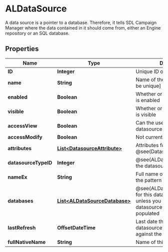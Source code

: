 

# ALDataSource

A data source is a pointer to a database. Therefore, it tells SDL Campaign Manager where the data contained in it should come from, either an Engine repository or an SQL database.

## Properties

| Name | Type | Description | Notes |
|------------ | ------------- | ------------- | -------------|
|**ID** | **Integer** | Unique ID of the datasource |  [optional] |
|**name** | **String** | Name of the datasource [must be unique] |  [optional] |
|**enabled** | **Boolean** | Whether or not this datasource is enabled |  [optional] |
|**visible** | **Boolean** | Whether or not this datasource is visible |  [optional] |
|**accessView** | **Boolean** | Can the user view this datasource |  [optional] |
|**accessModify** | **Boolean** | Not currently used |  [optional] |
|**attributes** | [**List&lt;DatasourceAttribute&gt;**](DatasourceAttribute.md) | Attributes for this datasource.  @see(DatasourceAttribute) |  [optional] |
|**datasourceTypeID** | **Integer** | @see(ALDataSourceType) of the datasource |  [optional] |
|**nameEx** | **String** | Full name of this datasource, in the pattern (datasource) |  [optional] |
|**databases** | [**List&lt;ALDataSourceDatabase&gt;**](ALDataSourceDatabase.md) | @see(ALDataSourceDatabase)s for this datasource.  Not filled in unless you request the datasource to be fully populated |  [optional] |
|**lastRefresh** | **OffsetDateTime** | Last date the structure of this datasource was refreshed against the underlying system. |  [optional] |
|**fullNativeName** | **String** | Name of this datasource |  [optional] |



